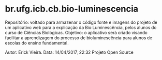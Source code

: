 # br.ufg.icb.cb.bio-luminescencia
Repositório: voltado para armazenar o código fonte e imagens do projeto de um aplicativo web para a explicação da Bio Luminescência, pelos alunos do curso de Ciências Biológicas.
Objetivo: o aplicativo será criado visando facilitar a aprendizagem do processo de bioluminescência para alunos de escolas do ensino fundamental.

Autor: Erick Vieira.
Data: 14/04/2017, 22:32
Projeto Open Source
